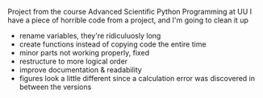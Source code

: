 Project from the course Advanced Scientific Python Programming at UU
I have a piece of horrible code from a project, and I'm  going to clean it up
- rename variables, they're ridiculuosly long
- create functions instead of copying code the entire time
- minor parts not working properly, fixed
- restructure to more logical order
- improve documentation & readability
- figures look a little different since a calculation error was discovered in between the versions